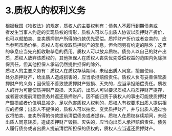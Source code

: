 # 3.质权人的权利义务

根据我国《物权法》的规定，质权人的主要权利有：债务人不履行到期债务或<br />
      者发生当事人约定的实现质权的情形，质权人可以与出质人协议以质押财产折价，<br />
      也可以就拍卖、变卖质押财产所得的价款优先受偿。质押财产折价或者变卖的，应<br />
      当参照市场价格。质权人有权收取质押财产的孳息，但合同另有约定的除外；这里<br />
      的孳息应当先充抵收取孳息的费用。质权人可以放弃质权。债务人以自己的财产出<br />
      质，质权人放弃该质权的，其他担保人在质权人丧失优先受偿权益的范围内免除担<br />
      保责任，但其他担保人承诺仍然提供担保的除外。<br />
      质权人的主要义务有：质权人在质权存续期间，未经出质人同意，擅自使用、<br />
      处分质押财产，给出质人造成损害的，应当承担赔偿责任。质权人负有妥善保管质<br />
      押财产的义务；因保管不善致使质押财产毁损、灭失的，应当承担赔偿责任。质权<br />
      人的行为可能使质押财产毁损、灭失的，出质人可以要求质权人将质押财产提存，<br />
      或者要求提前清偿债务并返还质押财产。因不能归责于质权人的事由可能使质押财<br />
      产毁损或者价值明显减少，足以危害质权人权利的，质权人有权要求出质人提供相<br />
      应的担保；出质人不提供的，质权人可以拍卖、变卖质押财产，并与出质人通过协<br />
      议将拍卖、变卖所得的价款提前清偿债务或者提存。质权人在质权存续期间，未经<br />
      出质人同意转质，造成质押财产毁损、灭失的，应当向出质人承担赔偿责任。债务<br />
      人履行债务或者出质人提前清偿所担保的债权的，质权人应当返还质押财产。